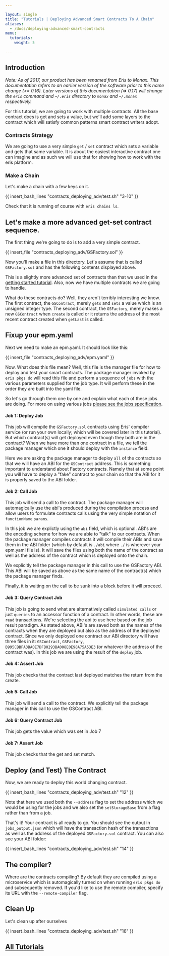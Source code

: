 ```yaml
---

layout: single
title: "Tutorials | Deploying Advanced Smart Contracts To A Chain"
aliases:
  - /docs/deploying-advanced-smart-contracts
menu:
  tutorials:
    weight: 5

---
```


## Introduction

<div class="note">
	<em>Note: As of 2017, our product has been renamed from Eris to Monax. This documentation refers to an earlier version of the software prior to this name change (<= 0.16). Later versions of this documentation (=> 0.17) will change the <code>eris</code> command and <code>~/.eris</code> directory to <code>monax</code> and <code>~/.monax</code> respectively.</em>
</div>

For this tutorial, we are going to work with multiple contracts. All the base contract does is get and sets a value, but we'll add some layers to the contract which will satisfy common patterns smart contract writers adopt.

### Contracts Strategy

We are going to use a very simple `get` / `set` contract which sets a variable and gets that same variable. It is about the easiest interactive contract one can imagine and as such we will use that for showing how to work with the eris platform.

### Make a Chain

Let's make a chain with a few keys on it.

{{ insert_bash_lines "contracts_deploying_adv/test.sh" "3-10" }}

Check that it is running of course with `eris chains ls`.

## Let's make a more advanced get-set contract sequence.

The first thing we're going to do is to add a very simple contract.

{{ insert_file "contracts_deploying_adv/GSFactory.sol" }}

Now you'll make a file in this directory. Let's assume that is called `GSFactory.sol` and has the following contents displayed above.

This is a slightly more advanced set of contracts than that we used in the [getting started tutorial](/docs/getting-started). Also, now we have multiple contracts we are going to handle.

What do these contracts do? Well, they aren't terribly interesting we know. The first contract, the `GSContract`, merely `gets` and `sets` a value which is an unsigned integer type. The second contract, the `GSFactory`, merely makes a new `GSContract` when `create` is called or it returns the address of the most recent contract created when `getLast` is called.

## Fixup your epm.yaml

Next we need to make an epm.yaml. It should look like this:

{{ insert_file "contracts_deploying_adv/epm.yaml" }}

Now. What does this file mean? Well, this file is the manager file for how to deploy and test your smart contracts. The package manager invoked by `eris pkgs do` will read this file and perform a sequence of `jobs` with the various parameters supplied for the job type. It will perform these in the order they are built into the yaml file.

So let's go through them one by one and explain what each of these jobs are doing. For more on using various jobs [please see the jobs specification](/docs/specs/jobs_specification).

#### Job 1: Deploy Job

This job will compile the `GSFactory.sol` contracts using Eris' compiler service (or run your own locally; which will be covered later in this tutorial). But which contract(s) will get deployed even though they both are in the contract? When we have more than one contract in a file, we tell the package manager which one it should deploy with the `instance` field.

Here we are asking the package manager to deploy `all` of the contracts so that we will have an ABI for the `GSContract` address. This is something important to understand about Factory contracts. Namely that at some point you will have to deploy a "fake" contract to your chain so that the ABI for it is properly saved to the ABI folder.

#### Job 2: Call Job

This job will send a call to the contract. The package manager will automagically use the abi's produced during the compilation process and allow users to formulate contracts calls using the very simple notation of `functionName` `params`.

In this job we are explictly using the `abi` field, which is optional. ABI's are the encoding scheme for how we are able to "talk" to our contracts. When the package manager compiles contracts it will compile their ABIs and save them in the ABI folder (which by default is `./abi` where `./` is wherever your epm.yaml file is). It will save the files using both the name of the contract as well as the address of the contract which is deployed onto the chain.

We explicitly tell the package manager in this call to use the GSFactory ABI. This ABI will be saved as above as the same name of the contract(s) which the package manager finds.

Finally, it is waiting on the call to be sunk into a block before it will proceed.

#### Job 3: Query Contract Job

This job is going to send what are alternatively called `simulated calls` or just `queries` to an accessor function of a contract. In other words, these are `read` transactions. We're selecting the abi to use here based on the job result paradigm. As stated above, ABI's are saved both as the names of the contracts when they are deployed but also as the address of the deployed contract. Since we only deployed one contract our ABI directory will have three files in it: `GSContract`, `GSFactory`, `B995CBBFA3BA0E7DFB0293BA008E0E98A75A53E3` (or whatever the address of the contract was). In this job we are using the result of the `deploy` job.

#### Job 4: Assert Job

This job checks that the contract last deployed matches the return from the create.

#### Job 5: Call Job

This job will send a call to the contract. We explicitly tell the package manager in this call to use the GSContract ABI.

#### Job 6: Query Contract Job

This job gets the value which was set in Job 7

#### Job 7: Assert Job

This job checks that the get and set match.

## Deploy (and Test) The Contract

Now, we are ready to deploy this world changing contract.

{{ insert_bash_lines "contracts_deploying_adv/test.sh" "12" }}

Note that here we used both the `--address` flag to set the address which we would be using for the jobs and we also set the `setStorageBase` from a flag rather than from a job.

That's it! Your contract is all ready to go. You should see the output in `jobs_output.json` which will have the transaction hash of the transactions as well as the address of the deployed `GSFactory.sol` contract. You can also see your ABI folder:

{{ insert_bash_lines "contracts_deploying_adv/test.sh" "14" }}

## The compiler?

Where are the contracts compiling? By default they are compiled using a microservice which is automagically turned on when running `eris pkgs do` and subsequently removed. If you'd like to use the remote compiler, specify its URL with the `--remote-compiler` flag.

## Clean Up

Let's clean up after ourselves

{{ insert_bash_lines "contracts_deploying_adv/test.sh" "16" }}


## [<i class="fa fa-chevron-circle-left" aria-hidden="true"></i> All Tutorials](/docs/)
